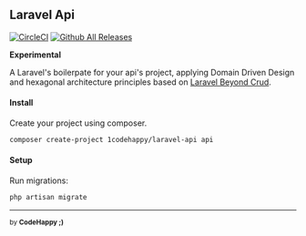 ## Laravel Api

[![CircleCI](https://circleci.com/gh/1codehappy/laravel-api.svg?style=shield)](https://circleci.com/gh/1codehappy/laravel-api)
[![Github All Releases](https://img.shields.io/github/downloads/1codehappy/laravel-api/total.svg)]()


**Experimental**

A Laravel's boilerpate for your api's project, applying Domain Driven Design and hexagonal architecture principles based on [Laravel Beyond Crud](https://laravel-beyond-crud.com/).

#### Install

Create your project using composer.

```bash
composer create-project 1codehappy/laravel-api api
```

#### Setup

Run migrations:

```bash
php artisan migrate
```

---

<sub>by **CodeHappy ;)**</sub>